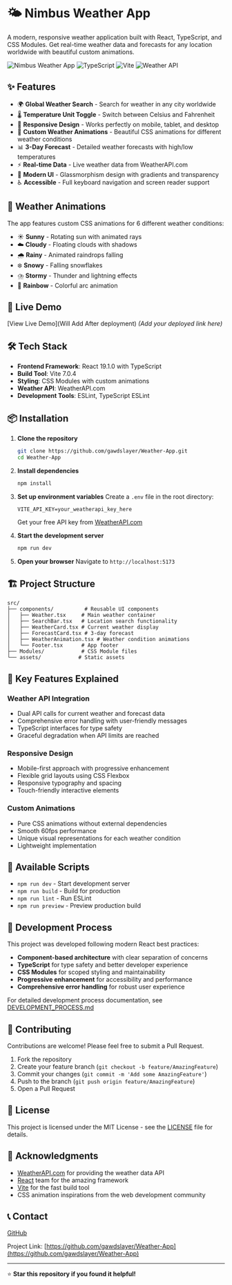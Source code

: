 # 🌤️ Nimbus Weather App

A modern, responsive weather application built with React, TypeScript, and CSS Modules. Get real-time weather data and forecasts for any location worldwide with beautiful custom animations.

![Nimbus Weather App](https://img.shields.io/badge/React-19.1.0-blue?logo=react)
![TypeScript](https://img.shields.io/badge/TypeScript-5.8.3-blue?logo=typescript)
![Vite](https://img.shields.io/badge/Vite-7.0.4-purple?logo=vite)
![Weather API](https://img.shields.io/badge/WeatherAPI.com-API-orange)

## ✨ Features

- 🌍 **Global Weather Search** - Search for weather in any city worldwide
- 🌡️ **Temperature Unit Toggle** - Switch between Celsius and Fahrenheit
- 📱 **Responsive Design** - Works perfectly on mobile, tablet, and desktop
- 🎨 **Custom Weather Animations** - Beautiful CSS animations for different weather conditions
- 📊 **3-Day Forecast** - Detailed weather forecasts with high/low temperatures
- ⚡ **Real-time Data** - Live weather data from WeatherAPI.com
- 🎯 **Modern UI** - Glassmorphism design with gradients and transparency
- ♿ **Accessible** - Full keyboard navigation and screen reader support

## 🎨 Weather Animations

The app features custom CSS animations for 6 different weather conditions:

- ☀️ **Sunny** - Rotating sun with animated rays
- ☁️ **Cloudy** - Floating clouds with shadows
- 🌧️ **Rainy** - Animated raindrops falling
- ❄️ **Snowy** - Falling snowflakes
- ⛈️ **Stormy** - Thunder and lightning effects
- 🌈 **Rainbow** - Colorful arc animation

## 🚀 Live Demo

[View Live Demo](Will Add After deployment) *(Add your deployed link here)*

## 🛠️ Tech Stack

- **Frontend Framework**: React 19.1.0 with TypeScript
- **Build Tool**: Vite 7.0.4
- **Styling**: CSS Modules with custom animations
- **Weather API**: WeatherAPI.com
- **Development Tools**: ESLint, TypeScript ESLint

## 📦 Installation

1. **Clone the repository**
   ```bash
   git clone https://github.com/gawdslayer/Weather-App.git
   cd Weather-App
   ```

2. **Install dependencies**
   ```bash
   npm install
   ```

3. **Set up environment variables**
   Create a `.env` file in the root directory:
   ```env
   VITE_API_KEY=your_weatherapi_key_here
   ```
   
   Get your free API key from [WeatherAPI.com](https://www.weatherapi.com/)

4. **Start the development server**
   ```bash
   npm run dev
   ```

5. **Open your browser**
   Navigate to `http://localhost:5173`

## 🏗️ Project Structure

```
src/
├── components/          # Reusable UI components
│   ├── Weather.tsx     # Main weather container
│   ├── SearchBar.tsx   # Location search functionality
│   ├── WeatherCard.tsx # Current weather display
│   ├── ForecastCard.tsx # 3-day forecast
│   ├── WeatherAnimation.tsx # Weather condition animations
│   └── Footer.tsx      # App footer
├── Modules/            # CSS Module files
└── assets/            # Static assets
```

## 🎯 Key Features Explained

### Weather API Integration
- Dual API calls for current weather and forecast data
- Comprehensive error handling with user-friendly messages
- TypeScript interfaces for type safety
- Graceful degradation when API limits are reached

### Responsive Design
- Mobile-first approach with progressive enhancement
- Flexible grid layouts using CSS Flexbox
- Responsive typography and spacing
- Touch-friendly interactive elements

### Custom Animations
- Pure CSS animations without external dependencies
- Smooth 60fps performance
- Unique visual representations for each weather condition
- Lightweight implementation

## 🔧 Available Scripts

- `npm run dev` - Start development server
- `npm run build` - Build for production
- `npm run lint` - Run ESLint
- `npm run preview` - Preview production build

## 🌟 Development Process

This project was developed following modern React best practices:

- **Component-based architecture** with clear separation of concerns
- **TypeScript** for type safety and better developer experience
- **CSS Modules** for scoped styling and maintainability
- **Progressive enhancement** for accessibility and performance
- **Comprehensive error handling** for robust user experience

For detailed development process documentation, see [DEVELOPMENT_PROCESS.md](./DEVELOPMENT_PROCESS.md)

## 🤝 Contributing

Contributions are welcome! Please feel free to submit a Pull Request.

1. Fork the repository
2. Create your feature branch (`git checkout -b feature/AmazingFeature`)
3. Commit your changes (`git commit -m 'Add some AmazingFeature'`)
4. Push to the branch (`git push origin feature/AmazingFeature`)
5. Open a Pull Request

## 📝 License

This project is licensed under the MIT License - see the [LICENSE](LICENSE) file for details.

## 🙏 Acknowledgments

- [WeatherAPI.com](https://www.weatherapi.com/) for providing the weather data API
- [React](https://reactjs.org/) team for the amazing framework
- [Vite](https://vitejs.dev/) for the fast build tool
- CSS animation inspirations from the web development community

## 📞 Contact

[GitHub](https://github.com/gawdslayer)

Project Link: [https://github.com/gawdslayer/Weather-App](https://github.com/gawdslayer/Weather-App)

---

⭐ **Star this repository if you found it helpful!**
